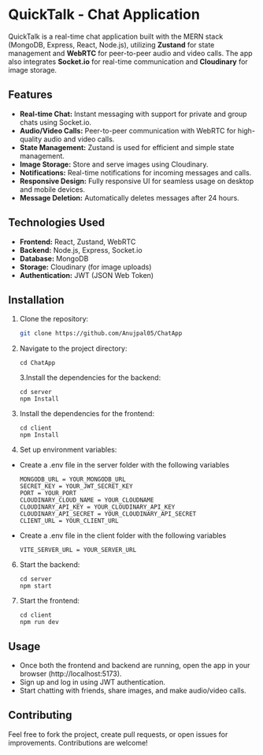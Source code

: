 # QuickTalk - Chat Application

QuickTalk is a real-time chat application built with the MERN stack (MongoDB, Express, React, Node.js), utilizing **Zustand** for state management and **WebRTC** for peer-to-peer audio and video calls. The app also integrates **Socket.io** for real-time communication and **Cloudinary** for image storage.

## Features

- **Real-time Chat:** Instant messaging with support for private and group chats using Socket.io.
- **Audio/Video Calls:** Peer-to-peer communication with WebRTC for high-quality audio and video calls.
- **State Management:** Zustand is used for efficient and simple state management.
- **Image Storage:** Store and serve images using Cloudinary.
- **Notifications:** Real-time notifications for incoming messages and calls.
- **Responsive Design:** Fully responsive UI for seamless usage on desktop and mobile devices.
- **Message Deletion:** Automatically deletes messages after 24 hours.

## Technologies Used

- **Frontend:** React, Zustand, WebRTC
- **Backend:** Node.js, Express, Socket.io
- **Database:** MongoDB
- **Storage:** Cloudinary (for image uploads)
- **Authentication:** JWT (JSON Web Token)

## Installation

1. Clone the repository:

   ```bash
   git clone https://github.com/Anujpal05/ChatApp
   ```

2. Navigate to the project directory:

   ```base
   cd ChatApp
   ```

   3.Install the dependencies for the backend:

   ```base
   cd server
   npm Install
   ```

3. Install the dependencies for the frontend:

   ```base
   cd client
   npm Install
   ```

4. Set up environment variables:

- Create a .env file in the server folder with the following variables
  ```base
  MONGODB_URL = YOUR_MONGODB_URL
  SECRET_KEY = YOUR_JWT_SECRET_KEY
  PORT = YOUR_PORT
  CLOUDINARY_CLOUD_NAME = YOUR_CLOUDNAME
  CLOUDINARY_API_KEY = YOUR_CLOUDINARY_API_KEY
  CLOUDINARY_API_SECRET = YOUR_CLOUDINARY_API_SECRET
  CLIENT_URL = YOUR_CLIENT_URL
  ```
- Create a .env file in the client folder with the following variables
  ```base
  VITE_SERVER_URL = YOUR_SERVER_URL
  ```

6. Start the backend:

   ```base
   cd server
   npm start
   ```

7. Start the frontend:

   ```base
   cd client
   npm run dev
   ```

## Usage

- Once both the frontend and backend are running, open the app in your browser (http://localhost:5173).
- Sign up and log in using JWT authentication.
- Start chatting with friends, share images, and make audio/video calls.

## Contributing

Feel free to fork the project, create pull requests, or open issues for improvements. Contributions are welcome!
